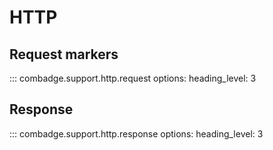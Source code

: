 # HTTP

## Request markers

::: combadge.support.http.request
    options:
      heading_level: 3

## Response

::: combadge.support.http.response
    options:
      heading_level: 3
